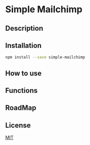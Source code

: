 # Simple Mailchimp

## Description

## Installation

```bash
npm install --save simple-mailchimp
```

## How to use

## Functions

## RoadMap

## License

[MIT](LICENSE)
